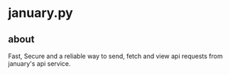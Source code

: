 # january.py

## about
Fast, Secure and a reliable way to send, fetch and view api requests from january's api service.